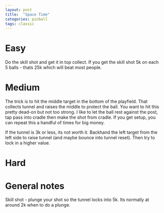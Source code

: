 ```yaml
---
layout: post
title:  "Space Time"
categories: pinball
tags: classic
---
```


# Easy
Do the skill shot and get it in top collect. If you get the skill shot 5k on each 5 balls - thats 25k which will beat most people.

# Medium
The trick is to hit the middle target in the bottom of the playfield. That collects tunnel and raises the middle to protect the ball. You want to hit this pretty dead-on but not too strong. I like to let the ball rest against the post, tap pass into cradle then make the shot from cradle. If you get setup, you can repeat this a handful of times for big money.

If the tunnel is 3k or less, its not worth it. Backhand the left target from the left side to raise tunnel (and maybe bounce into tunnel reset). Then try to lock in a higher value.

# Hard
# General notes
Skill shot - plunge your shot so the tunnel locks into 5k. Its normally at around 2k when to do a plunge.

